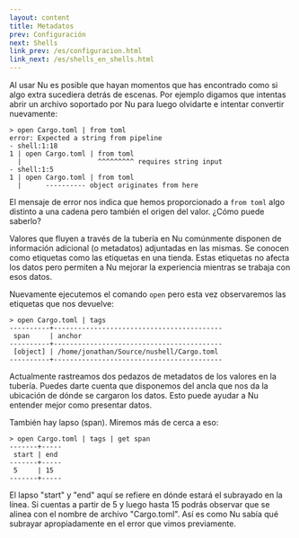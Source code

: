 ```yaml
---
layout: content
title: Metadatos
prev: Configuración
next: Shells
link_prev: /es/configuracion.html
link_next: /es/shells_en_shells.html
---
```


Al usar Nu es posible que hayan momentos que has encontrado como si algo extra sucediera detrás de escenas. Por ejemplo digamos que intentas abrir un archivo soportado por Nu para luego olvidarte e intentar convertir nuevamente:

```
> open Cargo.toml | from toml
error: Expected a string from pipeline
- shell:1:18
1 | open Cargo.toml | from toml
  |                   ^^^^^^^^^ requires string input
- shell:1:5
1 | open Cargo.toml | from toml
  |      ---------- object originates from here
```

El mensaje de error nos indica que hemos proporcionado a `from toml` algo distinto a una cadena pero también el origen del valor. ¿Cómo puede saberlo?

Valores que fluyen a través de la tubería en Nu comúnmente disponen de información adicional (o metadatos) adjuntadas en las mismas. Se conocen como etiquetas como las etiquetas en una tienda. Estas etiquetas no afecta los datos pero permiten a Nu mejorar la experiencia mientras se trabaja con esos datos.

Nuevamente ejecutemos el comando `open` pero esta vez observaremos las etiquetas que nos devuelve:

```
> open Cargo.toml | tags
----------+------------------------------------------
 span     | anchor
----------+------------------------------------------
 [object] | /home/jonathan/Source/nushell/Cargo.toml 
----------+------------------------------------------
```

Actualmente rastreamos dos pedazos de metadatos de los valores en la tubería. Puedes darte cuenta que disponemos del ancla que nos da la ubicación de dónde se cargaron los datos. Esto puede ayudar a Nu entender mejor como presentar datos.

También hay lapso (span). Miremos más de cerca a eso:

```
> open Cargo.toml | tags | get span
-------+-----
 start | end 
-------+-----
 5     | 15 
-------+-----
```

El lapso "start" y "end" aquí se refiere en dónde estará el subrayado en la línea. Si cuentas a partir de 5 y luego hasta 15 podrás observar que se alinea con el nombre de archivo "Cargo.toml". Así es como Nu sabía qué subrayar apropiadamente en el error que vimos previamente.


